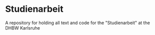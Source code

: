 # Studienarbeit

A repository for holding all text and code for the "Studienarbeit" at the DHBW Karlsruhe
